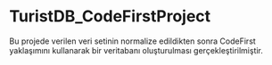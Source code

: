 # TuristDB_CodeFirstProject
Bu projede verilen veri setinin normalize edildikten sonra CodeFirst yaklaşımını kullanarak bir  veritabanı oluşturulması gerçekleştirilmiştir.
